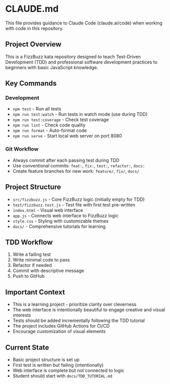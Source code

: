 # CLAUDE.md

This file provides guidance to Claude Code (claude.ai/code) when working with code in this repository.

## Project Overview

This is a FizzBuzz kata repository designed to teach Test-Driven Development (TDD) and professional software development practices to beginners with basic JavaScript knowledge.

## Key Commands

### Development
- `npm test` - Run all tests
- `npm run test:watch` - Run tests in watch mode (use during TDD)
- `npm run test:coverage` - Check test coverage
- `npm run lint` - Check code quality
- `npm run format` - Auto-format code
- `npm run serve` - Start local web server on port 8080

### Git Workflow
- Always commit after each passing test during TDD
- Use conventional commits: `feat:`, `fix:`, `test:`, `refactor:`, `docs:`
- Create feature branches for new work: `feature/`, `fix/`, `docs/`

## Project Structure

- `src/fizzbuzz.js` - Core FizzBuzz logic (initially empty for TDD)
- `test/fizzbuzz.test.js` - Test file with first test pre-written
- `index.html` - Visual web interface
- `app.js` - Connects web interface to FizzBuzz logic
- `style.css` - Styling with customizable themes
- `docs/` - Comprehensive tutorials for learning

## TDD Workflow

1. Write a failing test
2. Write minimal code to pass
3. Refactor if needed
4. Commit with descriptive message
5. Push to GitHub

## Important Context

- This is a learning project - prioritize clarity over cleverness
- The web interface is intentionally beautiful to engage creative and visual interests
- Tests should be added incrementally following the TDD tutorial
- The project includes GitHub Actions for CI/CD
- Encourage customization of visual elements

## Current State

- Basic project structure is set up
- First test is written but failing (intentionally)
- Web interface is complete but not connected to logic
- Student should start with `docs/TDD_TUTORIAL.md`